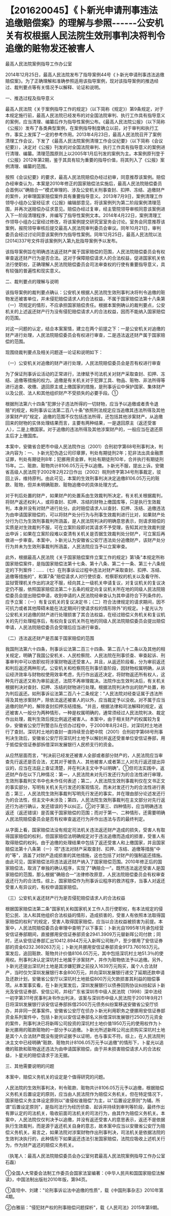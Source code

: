 # 【201620045】《卜新光申请刑事违法追缴赔偿案》的理解与参照------公安机关有权根据人民法院生效刑事判决将判令追缴的赃物发还被害人

最高人民法院案例指导工作办公室

2014年12月25日，最高人民法院发布了指导案例44号《卜新光申请刑事违法追缴赔偿案》。为了正确理解和准确参照适用该指导案例，现对该指导案例的推选经过、裁判要点等有关情况予以解释、论证和说明。

一、推选过程及指导意义

最高人民法院《关于案例指导工作的规定》（以下简称《规定》）第9条规定，对于本规定施行前，最高人民法院已经发布的对全国法院审判、执行工作具有指导意义的案例，应当清理、编纂后作为指导性案例公布。《最高人民法院公报》（以下简称《公报》）发布了各类典型案例，在案例指导制度确立以前，对于审判和执行工作，事实上发挥了一定的参考作用。2013年4月23日，最高人民法院召开了案例清理工作会议，下发了《最高人民法院案例清理工作会议纪要》（以下简称《会议纪要》），决定对《公报》刊发的对全国法院审判、执行工作具有指导意义的案例进行清理、编纂。清理范围原则上以2005年1月后刊发的案例为主。本案例原刊登于《公报》2012年第2期，鉴于其具有较为重要的指导价值，将其列入了《公报》案例清理、编纂的范围。

按照《会议纪要》的要求，最高人民法院赔偿办经过初审，同意推荐该案例。赔偿办经审查认为，本案是2010年修正的国家赔偿法实施后，最高人民法院赔偿委员会首例以"确赔合一"模式审理的、涉及公安机关刑事查封、扣押、冻结、追缴财产的案件，对审理国家赔偿案件具有重要指导意义。2013年7月9日，案例清理工作领导小组办公室经征求《公报》编辑部意见，将该案例列为第二阶段案例清理范围，并再次送赔偿办征求意见。赔偿办经过复审，经主管院领导审核同意该案例进入下一阶段清理程序，并编写了指导性案例文本。2014年4月22日，案例清理工作领导小组办公室经过修改，将该案例提交研究室室务会讨论。室务会同意推荐该案例，报院领导审核后提交最高人民法院审判委员会审议。同年10月21日，审判委员会经过讨论同意该案例作为指导性案例。同年12月25日，最高人民法院以法\[2014\]337号文件将该案例列入第九批指导案例予以发布。

该指导案例旨在明确违法返还财产属于国家赔偿的范围，人民法院赔偿委员会有权审查返还财产行为是否合法。这对于保障赔偿请求人的合法权益，促进国家机关依法行使职权，正确理解人民法院赔偿委员会司法审查权的行使有重要指导意义，具有较强的普遍性和现实意义。

二、裁判要点的理解与说明

该指导案例的裁判要点确认：公安机关根据人民法院生效刑事判决将判令追缴的赃物发还被害单位，并未侵犯赔偿请求人的合法权益，不属于国家赔偿法第十八条第（一）项规定的情形，不应承担国家赔偿责任。根据本案例确认的裁判要点，公安机关的上述返还财产行为没有侵犯赔偿请求人的合法权益，因而不能纳入国家赔偿的范围。

对这一问题的认定，结合本案案情，建立在两个前提之下：一是公安机关对追缴的财产进行处理，人民法院赔偿委员会有权进行审查，二是违法返还财产属于国家赔偿的范围。

现围绕裁判要点及相关问题逐一论证和说明如下：

（一）公安机关对追缴的财产进行处理，人民法院赔偿委员会是否有权进行审查

为了保证刑事诉讼活动的正常进行，法律赋予司法机关对财产采取查封、扣押、冻结、追缴等措施的权力。追缴是有关机关对于犯罪工具、物品、赃物、非法所得等进行追查、收缴、退回原主或上缴国家的措施，是刑事诉讼中保护国家、集体财产以及公民、法人和其他组织财产不受损失的必要手段。①

根据刑法第六十四条"犯罪分子违法所得的一切财物，应当予以追缴或者责令退赔"的规定，和刑事诉讼法第二百八十条"依照刑法规定应当追缴其违法所得及其他涉案财产的"规定，追缴的范围不仅包括违法所得，还包括其他涉案财产。从追缴回来的财物的实体处理结果而言，主要有两种结果，一是退回原主（返还受害人），二是上缴国家。对于追缴的违法所得及其他涉案财产的，一般应当在退还原主后才上缴国库。

本案中，安徽省合肥市中级人民法院作出（2001）合刑初字第68号刑事判决，判决内容为：一、卜新光犯伪造公司印章罪，判处有期徒刑2年；犯非法出具金融票证罪，判处有期徒刑8年；犯挪用资金罪，判处有期徒刑10年，合并执行有期徒刑15年。二、赃款、赃物共计8106.05万元予以追缴。卜新光不服，提出上诉。安徽省高级人民法院于2002年2月22日作出（2002）皖刑终字第34号刑事裁定，驳回上诉，维持原判。由此可见，本案的生效刑事判决决定追缴8106.05万元的赃款、赃物，但并未明确赃款、赃物追缴中的具体处理方式。

对于判后处置的财产，如果财产的处置系由生效裁判所决定，有关机关根据裁判，将财产返还权利人，或将查封、扣押、冻结的财物上缴国库等，只是执行生效裁判，本身并没有对财产进行处分。此时赔偿请求人以查封、扣押、冻结、追缴违法为由申请国家赔偿的，可以将财产处分行为与刑事生效裁判进行比对，如果财产处分行为已为生效刑事裁判所涵盖，是人民法院判决的明确意思表示，则请求赔偿的实质是对生效裁判不服，可在立案阶段即对其请求不予受理，告知其对生效裁判提出申诉；如果在立案阶段难以查清有关机关是否据生效裁判处分财产，可立案后再做进一步审查。本案中，卜新光认为安徽省公安厅违法处分追缴财产，该财产处分行为并未为生效刑事裁判所涵盖，人民法院应当予以立案审查。

此外，根据最高人民法院《关于国家赔偿案件立案工作的规定》第1条"本规定所称国家赔偿案件，是指国家赔偿法第十七条、第十八条、第二十一条、第三十八条规定的下列案件：......（七）在刑事诉讼过程中违法对财产采取查封、扣押、冻结、追缴等措施的"，和第7条"赔偿请求人对行使侦查、检察职权的机关以及看守所、监狱管理机关作出的决定不服，经向其上一级机关申请复议，对复议机关的复议决定仍不服，依照国家赔偿法第二十五条的规定向复议机关所在地的同级人民法院赔偿委员会提出赔偿申请，收到申请的人民法院经审查认为其申请符合下列条件的，应予立案：（一）有复议机关的复议决定书；（二）符合法律规定的请求期间，因不可抗力或者其他障碍未能在法定期间行使请求权的情形除外"的规定。卜星光认为公安机关对追缴的财产进行处理损害了其合法权益，在经过赔偿义务机关和复议机关的先行处理程序后，有权向复议机关所在地的同级人民法院赔偿委员会提出赔偿申请，人民法院赔偿委员会受理后应当进行审查。

（二）违法返还财产是否属于国家赔偿的范围

我国刑法第六十四条，刑事诉讼法第二百三十四条、第二百八十二条以及其他的相关规定，明确了我国公安机关、人民检察院、人民法院在刑事侦查、审查起诉、刑事审判中可以依职权将涉案财物返还受害人。并且，从返还阶段看，分为审前返还和判后返还两种形式。公安机关和检察院在刑事侦查阶段，因财物权属明确，从诉讼经济效率与财物权使用效率考虑，先行作出返还决定，将财物返还所有权人，这种先行返还又称为审前返还，法院不再审理裁决。法院作出生效判决后，有关机关根据判决对查封、扣押、冻结的财物进行处理。根据法院判决作出的财产处置，称为判后返还。如刑事诉讼法第二百八十二条规定："人民法院对经查证属于违法所得及其他涉案财产，除依法返还被害人的以外，应当裁定予以没收。对不属于应当追缴的财产的，解除查封扣押冻结措施。"并且，根据法律和司法解释的规定，返还被害人一般分为两种情形，一种是权属明确的，通常须经过人民法院判决、裁定作出处理，裁判生效后按比例返还被害人。本案中，由于相关财产的权属较为复杂，安徽省公安厅刑警总队在侦办过程中，于2000年8月24日，对深坑村土地进行了查封。深坑村土地的查封一直持续至合肥中院（2001）合刑初字第68号刑事判决生效后，安徽省公安厅将深坑村土地予以解封并返还受害单位安信证券部，用于抵偿安信证券部拆借深圳发展银行人民桥支行的资金。

从应然层面而言，"判决前已经发还被害人全部或者部分财产的，人民法院应当审查先行返还是否合法，尤其对于被告人、其他被害人或者第三人对先行返还提出异议的，应当在法庭上查证清楚，并在判决主文中予以明确"。①但司法实践中，返还财产存在以下几种情况：第一，人民法院未对先行发还行为的合法性进行审理，生效刑事裁判文书中也未作任何表述；第二，人民法院生效刑事裁判仅在文书正文的事实部分，写明有关机关先行发还的客观情况，而未对发还行为的合法性进行表态；第三，人民法院生效刑事裁判写明先行发还的事实，并在理由部分论述发还行为的合法性，但主文中未涉及；第四，人民法院生效刑事裁判在主文部分对先行返还行为进行确认，发还错误的予以纠正。②对于第三、四种情形，应当明确违法返还（返还错误）是否属于国家赔偿的范围；而对于第一、二种情形，还需要明确人民法院赔偿委员会是否有权审查返还行为并作出违法与否的最终判定。

从字面上看，国家赔偿法没有规定司法机关违法返还财产造成的损失，受害人有取得国家赔偿的权利，但国家赔偿法明确规定对于违法追缴而造成的损害，受害人有取得赔偿的权利。由于追缴的处理结果中包括了返还受害人和上缴国家，并且国家赔偿法第十八条第（一）项"违法对财产采取查封、扣押、冻结、追缴等措施"中的"等"，涵盖了对财产造成损害的其他措施，这也包括了对财产的强制返还措施。由此可见，国家赔偿法将违法返还财产纳入了国家赔偿范围。2010年修正后的国家赔偿法，取消了单独的确认程序，实现了"确赔合一"。既然违法返还受害人是国家赔偿的范围，那么根据"确赔合一"法律修改原意，人民法院赔偿委员会有权审查返还行为的合法性。综上，国家赔偿作为刑事诉讼程序的救济程序，当事人对返还受害人有异议的，有权申请国家赔偿。

（三）公安机关返还财产行为是否侵犯赔偿请求人的合法权益

根据国家赔偿法第二条"国家机关和国家机关工作人员行使职权，有本法规定的侵犯公民、法人和其他组织合法权益的情形，造成损害的，受害人有依照本法取得国家赔偿的权利"的规定，受害人取得国家赔偿，应当以合法权益被损害为前提。本案中，人民法院赔偿委员会审理中查明了以下事实：卜新光自1995年1月承包经营安信证券部期间，直接挪用安信证券部资金2941.3909万元替新晖公司付款；同时，还从安信证券部汇出10412.8944万元入新晖公司账户，至少挪用了安信证券部的资金6232.369263万元；卜新光共挪用安信证券部资金9173.760163万元。案发后，追回赃款、赃物共计价值8106.05万元，其中包括深坑村土地51.3％的使用权。刑事判决认定深坑村土地属于涉案财产，并作为赃物依法予以追缴。另外，卜新光还提出深坑村土地是其涉嫌犯罪之前投入1639万元购买，属个人合法财产，当时仅欠深圳发展银行本金800万元，并向深圳发展银行递交了延期还款申请及还款计划，安徽省公安厅以深坑村土地抵偿800万元欠款损害其利益的赔偿事项。从本案事实看，在卜新光案发后，深圳发展银行以债券回购协议纠纷起诉卜新光及安信证券部、安信公司，并经广东省深圳市中级人民法院（1998）深中法经一初字第311号民事判决书作出判决，该案与深圳市中级人民法院于2001年9月21日将深圳发展银行诉安信证券部拆借2500万元债务纠纷案移送安徽省公安厅侦办，并非同一民事案件。安徽省公安厅在侦办卜新光利用职务之便挪用安信证券部资金系列案件中，包括卜新光以安信证券部名义拆借深圳发展银行2500万元资金的案件，刑事判决已将新晖公司投资的深坑村土地价值1950万元的使用权作为卜新光挪用的赃款赃物的一部分予以追缴。卜新光所述新晖公司出资购买深坑村土地是其个人合法财产既没有提供证据予以证明，也与事实不符。综上，在人民法院判决主文中已经明确"赃款、赃物共计8106.05万元予以追缴"的情形下，卜星光以追缴的赃款和赃物返还违法为由申请国家赔偿，由于并未损害赔偿请求人的合法权益，卜星光的赔偿请求于法无据。

三、其他需要说明的问题

本案中，赔偿义务机关的设定是个值得研究的问题。

人民法院的生效刑事判决，判令赃款、赃物共计8106.05万元予以追缴，根据赔偿义务机关后置设定的原则，应当由人民法院作为赔偿义务机关。但在特定情况下，国家赔偿义务主体设定原则以"谁侵权谁赔偿"为主，以"后置设定原则"为辅。所谓"后置设定原则"，是指司法行为经历侦查、起诉并持续到审判等阶段，最终作出有罪认定的司法机关，吸收前面司法机关的司法行为，由其作为赔偿义务机关。本案中，人民法院仅仅判决予以追缴，并没有返还受害人的意思表示，返还不是依据执行生效裁判，而是源于返还机关自身的意志，故本案中应当以安徽省公安厅为赔偿义务机关。易言之，如果法院对涉案财物作出刑事判决，司法机关是依据法院的生效判决执行的，此种情形下如果返还违法引发国家赔偿，法院应吸收上述机关行为，作为财产返还的赔偿义务机关。

（执笔人：最高人民法院赔偿委员会办公室何君最高人民法院案例指导工作办公室石磊）

①全国人大常委会法制工作委员会国家法室编著：《中华人民共和国国家赔偿法解读》，中国法制出版社2010年版，第94页。

①袁坦中、刘建："论刑事诉讼法中追缴的性质"，载《中国刑事杂志》2010年第4期。

②白雅丽："侵犯财产权的刑事赔偿问题探析"，载《人民司法》2015年第9期。